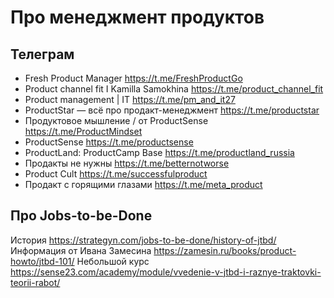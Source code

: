 # Про менеджмент продуктов

## Телеграм
- Fresh Product Manager https://t.me/FreshProductGo
- Product channel fit Ӏ Kamilla Samokhina https://t.me/product_channel_fit
- Product management | IT https://t.me/pm_and_it27
- ProductStar — всё про продакт-менеджмент https://t.me/productstar
- Продуктовое мышление / от ProductSense https://t.me/ProductMindset
- ProductSense https://t.me/productsense
- ProductLand: ProductCamp Base https://t.me/productland_russia
- Продакты не нужны https://t.me/betternotworse
- Product Сult https://t.me/successfulproduct
- Продакт с горящими глазами https://t.me/meta_product

## Про Jobs-to-be-Done
История https://strategyn.com/jobs-to-be-done/history-of-jtbd/
Информация от Ивана Замесина https://zamesin.ru/books/product-howto/jtbd-101/
Небольшой курс https://sense23.com/academy/module/vvedenie-v-jtbd-i-raznye-traktovki-teorii-rabot/
